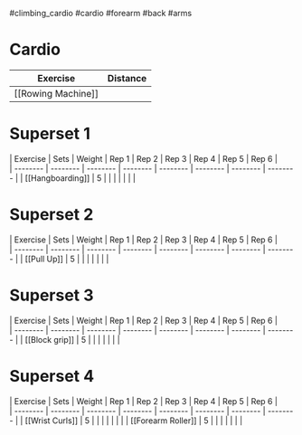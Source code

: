 #climbing_cardio #cardio #forearm #back #arms 

# Cardio
| Exercise | Distance |  
| -------- | -------- | 
| [[Rowing Machine]] |  |

# Superset 1
| Exercise | Sets | Weight | Rep 1 | Rep 2 | Rep 3 | Rep 4 | Rep 5 | Rep 6 |  
| -------- | -------- | -------- | -------- | -------- | -------- | -------- | -------- |
| [[Hangboarding]] | 5 |  |  |  |  |  |  |  

# Superset 2
| Exercise | Sets | Weight | Rep 1 | Rep 2 | Rep 3 | Rep 4 | Rep 5 | Rep 6 |  
| -------- | -------- | -------- | -------- | -------- | -------- | -------- | -------- |
| [[Pull Up]] | 5 |  |  |  |  |  |  |  

# Superset 3
| Exercise | Sets | Weight | Rep 1 | Rep 2 | Rep 3 | Rep 4 | Rep 5 | Rep 6 |  
| -------- | -------- | -------- | -------- | -------- | -------- | -------- | -------- |
| [[Block grip]] | 5 |  |  |  |  |  |  |  

# Superset 4
| Exercise | Sets | Weight | Rep 1 | Rep 2 | Rep 3 | Rep 4 | Rep 5 | Rep 6 |  
| -------- | -------- | -------- | -------- | -------- | -------- | -------- | -------- |
| [[Wrist Curls]] | 5 |  |  |  |  |  |  |
| [[Forearm Roller]] | 5 |  |  |  |  |  |  |
